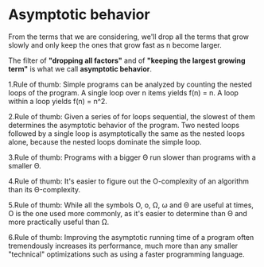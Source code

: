 
Asymptotic behavior
===================
From the terms that we are considering, we'll drop all the terms that grow slowly and only keep the ones that grow fast as n become larger.

The filter of **"dropping all factors"** and of **"keeping the largest growing term"** is what we call **asymptotic behavior**.

1.Rule of thumb: Simple programs can be analyzed by counting the nested loops of the program. A single loop over n items yields f(n) = n. A loop within a loop yields f(n) = n^2.

2.Rule of thumb: Given a series of for loops sequential, the slowest of them determines the asymptotic behavior of the program. Two nested loops followed by a single loop is asymptotically the same as the nested loops alone, because the nested loops dominate the simple loop.

3.Rule of thumb: Programs with a bigger Θ run slower than programs with a smaller Θ.

4.Rule of thumb: It's easier to figure out the O-complexity of an algorithm than its Θ-complexity.

5.Rule of thumb: While all the symbols O, o, Ω, ω and Θ are useful at times, O is the one used more commonly, as it's easier to determine than Θ and more practically useful than Ω.

6.Rule of thumb:  Improving the asymptotic running time of a program often tremendously increases its performance, much more than any smaller "technical" optimizations such as using a faster programming language.
